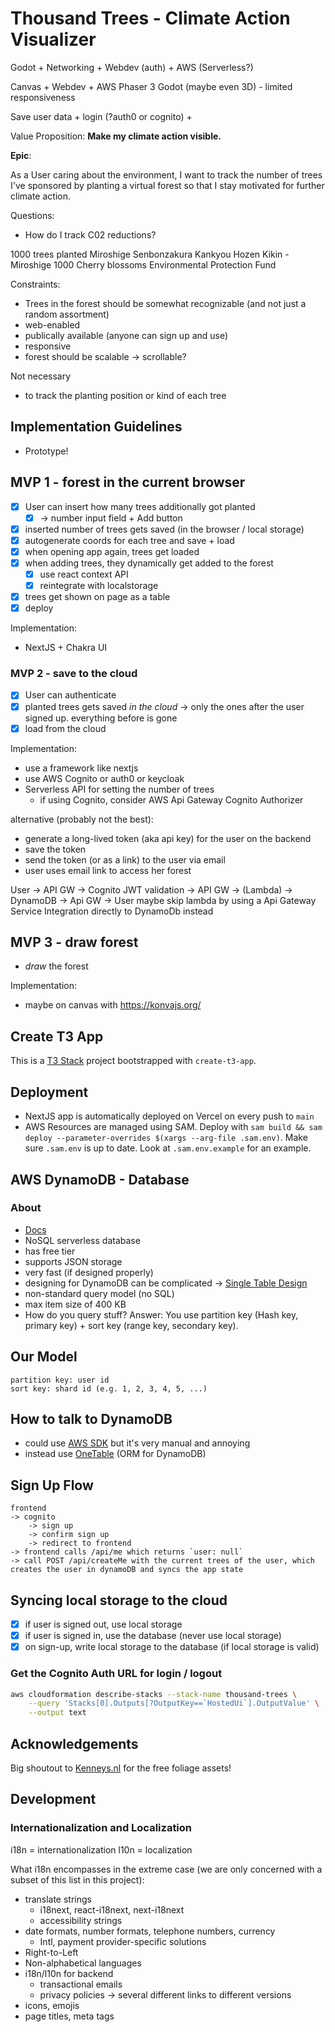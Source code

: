 # Thousand Trees - Climate Action Visualizer

Godot + Networking + Webdev (auth) + AWS (Serverless?)

Canvas + Webdev + AWS
Phaser 3
Godot (maybe even 3D) - limited responsiveness

Save user data + login (?auth0 or cognito) +

Value Proposition:
**Make my climate action visible.**

**Epic**:

As a User caring about the environment,
I want to track the number of trees I've sponsored
by planting a virtual forest
so that I stay motivated for further climate action.

Questions:

- How do I track C02 reductions?

1000 trees planted Miroshige Senbonzakura Kankyou Hozen Kikin - Miroshige 1000 Cherry blossoms Environmental Protection Fund

Constraints:

- Trees in the forest should be somewhat recognizable (and not just a random assortment)
- web-enabled
- publically available (anyone can sign up and use)
- responsive
- forest should be scalable -> scrollable?

Not necessary

- to track the planting position or kind of each tree

## Implementation Guidelines

- Prototype!

## MVP 1 - forest in the current browser

- [x] User can insert how many trees additionally got planted
  - [x] -> number input field + Add button
- [x] inserted number of trees gets saved (in the browser / local storage)
- [x] autogenerate coords for each tree and save + load
- [x] when opening app again, trees get loaded
- [x] when adding trees, they dynamically get added to the forest
  - [x] use react context API
  - [x] reintegrate with localstorage
- [x] trees get shown on page as a table
- [x] deploy

Implementation:

- NextJS + Chakra UI

### MVP 2 - save to the cloud

- [x] User can authenticate
- [x] planted trees gets saved _in the cloud_ -> only the ones after the user signed up. everything before is gone
- [x] load from the cloud

Implementation:

- use a framework like nextjs
- use AWS Cognito or auth0 or keycloak
- Serverless API for setting the number of trees
  - if using Cognito, consider AWS Api Gateway Cognito Authorizer

alternative (probably not the best):

- generate a long-lived token (aka api key) for the user on the backend
- save the token
- send the token (or as a link) to the user via email
- user uses email link to access her forest

User -> API GW -> Cognito JWT validation -> API GW -> (Lambda) -> DynamoDB -> Api GW -> User
maybe skip lambda by using a Api Gateway Service Integration directly to DynamoDb instead

## MVP 3 - draw forest

- _draw_ the forest

Implementation:

- maybe on canvas with <https://konvajs.org/>

## Create T3 App

This is a [T3 Stack](https://create.t3.gg/) project bootstrapped with `create-t3-app`.

## Deployment

- NextJS app is automatically deployed on Vercel on every push to `main`
- AWS Resources are managed using SAM. Deploy with `sam build && sam deploy --parameter-overrides $(xargs --arg-file .sam.env)`. Make sure `.sam.env` is up to date. Look at `.sam.env.example` for an example.

## AWS DynamoDB - Database

### About

- [Docs](https://aws.amazon.com/dynamodb/)
- NoSQL serverless database
- has free tier
- supports JSON storage
- very fast (if designed properly)
- designing for DynamoDB can be complicated -> [Single Table Design](https://www.alexdebrie.com/posts/dynamodb-single-table/)
- non-standard query model (no SQL)
- max item size of 400 KB
- How do you query stuff? Answer: You use partition key (Hash key, primary key) + sort key (range key, secondary key).

## Our Model

```log
partition key: user id
sort key: shard id (e.g. 1, 2, 3, 4, 5, ...)
```

## How to talk to DynamoDB

- could use [AWS SDK](https://docs.aws.amazon.com/sdk-for-javascript/v2/developer-guide/dynamodb-examples.html) but it's very manual and annoying
- instead use [OneTable](https://doc.onetable.io/start/quick-tour/) (ORM for DynamoDB)

## Sign Up Flow

```log
frontend
-> cognito
    -> sign up
    -> confirm sign up
    -> redirect to frontend
-> frontend calls /api/me which returns `user: null`
-> call POST /api/createMe with the current trees of the user, which creates the user in dynamoDB and syncs the app state
```

## Syncing local storage to the cloud

- [x] if user is signed out, use local storage
- [x] if user is signed in, use the database (never use local storage)
- [x] on sign-up, write local storage to the database (if local storage is valid)

### Get the Cognito Auth URL for login / logout

```sh
aws cloudformation describe-stacks --stack-name thousand-trees \
    --query 'Stacks[0].Outputs[?OutputKey==`HostedUi`].OutputValue' \
    --output text
```

## Acknowledgements

Big shoutout to [Kenneys.nl](https://www.kenney.nl/assets/foliage-pack) for the free foliage assets!

## Development

### Internationalization and Localization

i18n = internationalization
l10n = localization

What i18n encompasses in the extreme case (we are only concerned with a subset of this list in this project):

- translate strings
  - i18next, react-i18next, next-i18next
  - accessibility strings
- date formats, number formats, telephone numbers, currency
  - Intl, payment provider-specific solutions
- Right-to-Left
- Non-alphabetical languages
- i18n/l10n for backend
  - transactional emails
  - privacy policies -> several different links to different versions
- icons, emojis
- page titles, meta tags
